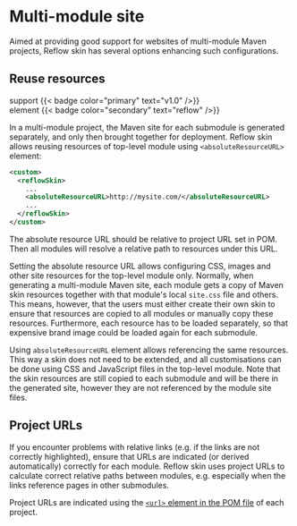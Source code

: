 # Multi-module site

Aimed at providing good support for websites of multi-module Maven projects, Reflow skin has
several options enhancing such configurations.

## Reuse resources

support {{< badge color="primary" text="v1.0" />}}<br/>
element {{< badge color="secondary" text="reflow" />}}

In a multi-module project, the Maven site for each submodule is generated separately, and only then
brought together for deployment. Reflow skin allows reusing resources of top-level module using
`<absoluteResourceURL>` element:

```xml
<custom>
  <reflowSkin>
    ...
    <absoluteResourceURL>http://mysite.com/</absoluteResourceURL>
    ...
  </reflowSkin>
</custom>
```

The absolute resource URL should be relative to project URL set in POM. Then all modules
will resolve a relative path to resources under this URL.

Setting the absolute resource URL allows configuring CSS, images and other site resources
for the top-level module only. Normally, when generating a multi-module Maven site, each module
gets a copy of Maven skin resources together with that module's local `site.css` file and others.
This means, however, that the users must either create their own skin to ensure that resources are
copied to all modules or manually copy these resources. Furthermore, each resource has to be loaded
separately, so that expensive brand image could be loaded again for each submodule.

Using `absoluteResourceURL` element allows referencing the same resources. This way a skin does not
need to be extended, and all customisations can be done using CSS and JavaScript files in the
top-level module. Note that the skin resources are still copied to each submodule and will be
there in the generated site, however they are not referenced by the module site files.

## Project URLs

If you encounter problems with relative links (e.g. if the links are not correctly highlighted),
ensure that URLs are indicated (or derived automatically) correctly for each module. Reflow skin
uses project URLs to calculate correct relative paths between modules, e.g. especially when the
links reference pages in other submodules.

Project URLs are indicated using the [`<url>` element in the POM file][pom-url] of each project.

[pom-url]: http://maven.apache.org/pom.html#More_Project_Information
